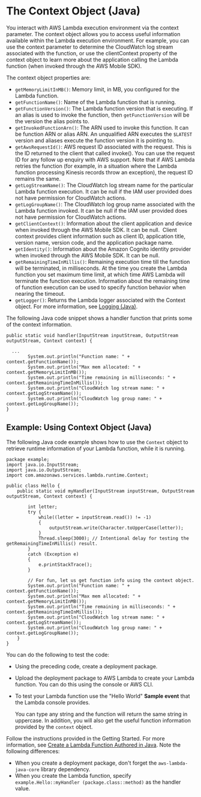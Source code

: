 # The Context Object \(Java\)<a name="java-context-object"></a>

You interact with AWS Lambda execution environment via the context parameter\. The context object allows you to access useful information available within the Lambda execution environment\. For example, you can use the context parameter to determine the CloudWatch log stream associated with the function, or use the clientContext property of the context object to learn more about the application calling the Lambda function \(when invoked through the AWS Mobile SDK\)\.

The context object properties are:
+ `getMemoryLimitInMB()`: Memory limit, in MB, you configured for the Lambda function\.
+ `getFunctionName()`: Name of the Lambda function that is running\.
+ `getFunctionVersion()`: The Lambda function version that is executing\. If an alias is used to invoke the function, then `getFunctionVersion` will be the version the alias points to\.
+ `getInvokedFunctionArn()`: The ARN used to invoke this function\. It can be function ARN or alias ARN\. An unqualified ARN executes the `$LATEST` version and aliases execute the function version it is pointing to\. 
+  `getAwsRequestId()`: AWS request ID associated with the request\. This is the ID returned to the client that called invoke\(\)\. You can use the request ID for any follow up enquiry with AWS support\. Note that if AWS Lambda retries the function \(for example, in a situation where the Lambda function processing Kinesis records throw an exception\), the request ID remains the same\.
+ `getLogStreamName()`: The CloudWatch log stream name for the particular Lambda function execution\. It can be null if the IAM user provided does not have permission for CloudWatch actions\.
+ `getLogGroupName()`: The CloudWatch log group name associated with the Lambda function invoked\. It can be null if the IAM user provided does not have permission for CloudWatch actions\.
+ `getClientContext()`: Information about the client application and device when invoked through the AWS Mobile SDK\. It can be null\.  Client context provides client information such as client ID, application title, version name, version code, and the application package name\.
+  `getIdentity()`: Information about the Amazon Cognito identity provider when invoked through the AWS Mobile SDK\. It can be null\.
+ `getRemainingTimeInMillis()`: Remaining execution time till the function will be terminated, in milliseconds\. At the time you create the Lambda function you set maximum time limit, at which time AWS Lambda will terminate the function execution\. Information about the remaining time of function execution can be used to specify function behavior when nearing the timeout\.
+ `getLogger()`: Returns the Lambda logger associated with the Context object\. For more information, see [Logging \(Java\)](java-logging.md)\.

 The following Java code snippet shows a handler function that prints some of the context information\. 

```
public static void handler(InputStream inputStream, OutputStream outputStream, Context context) {
        
  ...
        System.out.println("Function name: " + context.getFunctionName());
        System.out.println("Max mem allocated: " + context.getMemoryLimitInMB());
        System.out.println("Time remaining in milliseconds: " + context.getRemainingTimeInMillis());
        System.out.println("CloudWatch log stream name: " + context.getLogStreamName());
        System.out.println("CloudWatch log group name: " + context.getLogGroupName());        
}
```

## Example: Using Context Object \(Java\)<a name="java-wt-context-object"></a>

The following Java code example shows how to use the `Context` object to retrieve runtime information of your Lambda function, while it is running\. 

```
package example;
import java.io.InputStream;
import java.io.OutputStream;
import com.amazonaws.services.lambda.runtime.Context; 

public class Hello {
    public static void myHandler(InputStream inputStream, OutputStream outputStream, Context context) {
        
        int letter;
        try {       
            while((letter = inputStream.read()) != -1)
            {
                outputStream.write(Character.toUpperCase(letter));
            }
            Thread.sleep(3000); // Intentional delay for testing the getRemainingTimeInMillis() result.
        }
        catch (Exception e)
        {
            e.printStackTrace();
        }
       
        // For fun, let us get function info using the context object.
        System.out.println("Function name: " + context.getFunctionName());
        System.out.println("Max mem allocated: " + context.getMemoryLimitInMB());
        System.out.println("Time remaining in milliseconds: " + context.getRemainingTimeInMillis());
        System.out.println("CloudWatch log stream name: " + context.getLogStreamName());
        System.out.println("CloudWatch log group name: " + context.getLogGroupName());
    }
}
```

You can do the following to test the code:
+ Using the preceding code, create a deployment package\.
+ Upload the deployment package to AWS Lambda to create your Lambda function\. You can do this using the console or AWS CLI\.
+ To test your Lambda function use the "Hello World" **Sample event** that the Lambda console provides\. 

  You can type any string and the function will return the same string in uppercase\. In addition, you will also get the useful function information provided by the `context` object\.

Follow the instructions provided in the Getting Started\. For more information, see [Create a Lambda Function Authored in Java](get-started-step4-optional.md)\. Note the following differences:
+ When you create a deployment package, don't forget the `aws-lambda-java-core` library dependency\.
+ When you create the Lambda function, specify `example.Hello::myHandler (package.class::method)` as the handler value\.